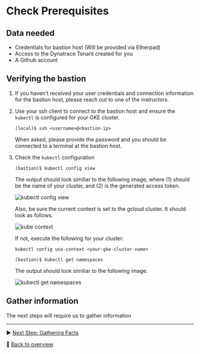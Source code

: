 # Check Prerequisites

## Data needed
* Credentials for bastion host (Will be provided via Etherpad)
* Access to the Dynatrace Tenant created for you
* A Github account

## Verifying the bastion

1. If you haven't received your user credentials and connection information for the bastion host, please reach out to one of the instructors.

1. Use your ssh client to connect to the bastion host and ensure the ```kubectl``` is configured for your GKE cluster.

    ```
    (local)$ ssh <username>@<bastion-ip>
    ```

    When asked, please provide the password and you should be connected to a terminal at the bastion host.

1. Check the `kubectl` configuration
    ```
    (bastion)$ kubectl config view
    ```

    The output should look similiar to the following image, where (1) should be the name of your cluster, and (2) is the generated access token.

    ![kubectl config view](../assets/kubectl-config-view.png)

    Also, be sure the current context is set to the gcloud cluster. It should look as follows.

    ![kube context](../assets/kubecontext.png)

    If not, execute the following for your cluster:

    ```
    kubectl config use-context <your-gke-cluster-name>
    ```

    ```
    (bastion)$ kubectl get namespaces
    ```
    The output should look similiar to the following image.

    ![kubectl get namespaces](../assets/kubectl-get-namespaces.png)

## Gather information

The next steps will require us to gather information 

---

:arrow_forward: [Next Step: Gathering Facts](../1_Gathering_Facts)

:arrow_up_small: [Back to overview](../)
